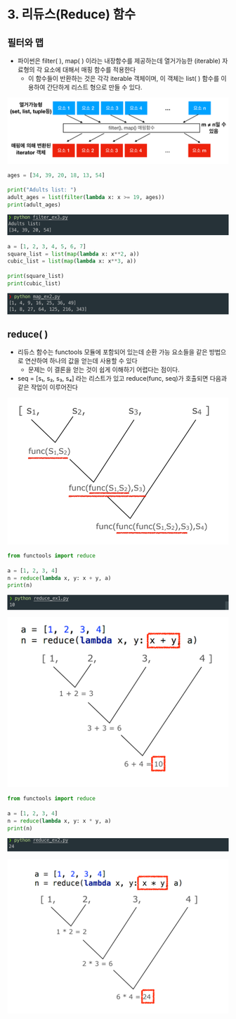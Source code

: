 # 3. 리듀스\(Reduce\) 함수

## 필터와 맵

* 파이썬은 filter\( \), map\( \) 이라는 내장함수를 제공하는데 열거가능한 \(iterable\) 자료형의 각 요소에 대해서 매핑 함수를 적용한다
  * 이 함수들이 반환하는 것은 각각 iterable 객체이며, 이 객체는 list\( \) 함수를 이용하여 간단하게 리스트 형으로 만들 수 있다.

![](.gitbook/assets/2019-12-28-3.05.59.png)

```python
ages = [34, 39, 20, 18, 13, 54]

print("Adults list: ")
adult_ages = list(filter(lambda x: x >= 19, ages))
print(adult_ages)
```

![](.gitbook/assets/2019-12-28-3.11.29.png)

```python
a = [1, 2, 3, 4, 5, 6, 7]
square_list = list(map(lambda x: x**2, a))
cubic_list = list(map(lambda x: x**3, a))

print(square_list)
print(cubic_list)
```

![](.gitbook/assets/2019-12-28-3.13.28.png)

## reduce\( \)

* 리듀스 함수는 functools 모듈에 포함되어 있는데 순환 가능 요소들을 같은 방법으로 연산하여 하나의 값을 얻는데 사용할 수 있다
  * 문제는 이 결론을 얻는 것이 쉽게 이해하기 어렵다는 점이다.
* seq = \[s₁, s₂, s₃, s₄\] 라는 리스트가 있고 reduce\(func, seq\)가 호출되면 다음과 같은 작업이 이루어진다

![](.gitbook/assets/2019-12-28-3.18.22.png)

```python
from functools import reduce

a = [1, 2, 3, 4]
n = reduce(lambda x, y: x + y, a)
print(n)
```

![](.gitbook/assets/2019-12-28-3.20.03.png)

![](.gitbook/assets/2019-12-28-3.20.13.png)

```python
from functools import reduce

a = [1, 2, 3, 4]
n = reduce(lambda x, y: x * y, a)
print(n)
```

![](.gitbook/assets/2019-12-28-3.21.11.png)

![](.gitbook/assets/2019-12-28-3.21.21.png)



